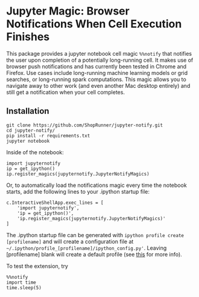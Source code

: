 # Jupyter Magic: Browser Notifications When Cell Execution Finishes

This package provides a jupyter notebook cell magic `%%notify` that notifies the user upon completion of a potentially long-running cell.  It makes use of browser push notifications and has currently been tested in Chrome and Firefox.  Use cases include long-running machine learning models or grid searches, or long-running spark computations.  This magic allows you to navigate away to other work (and even another Mac desktop entirely) and still get a notification when your cell completes.

## Installation
```
git clone https://github.com/ShopRunner/jupyter-notify.git
cd jupyter-notify/
pip install -r requirements.txt
jupyter notebook
```

Inside of the notebook:
```
import jupyternotify
ip = get_ipython()
ip.register_magics(jupyternotify.JupyterNotifyMagics)
```

Or, to automatically load the notifications magic every time the notebook starts, add the following lines to your .ipython startup file:
```
c.InteractiveShellApp.exec_lines = [
	'import jupyternotify',
	'ip = get_ipython()',
	'ip.register_magics(jupyternotify.JupyterNotifyMagics)'
]
```
The .ipython startup file can be generated with `ipython profile create [profilename]` and will create a configuration file at `~/.ipython/profile_[profilename]/ipython_config.py'`.  Leaving [profilename] blank will create a default profile (see [this](http://ipython.org/ipython-doc/dev/config/intro.html) for more info).

To test the extension, try

```
%%notify
import time
time.sleep(5)
```